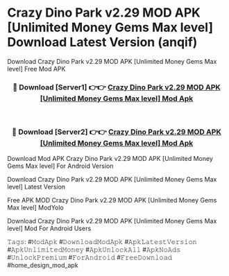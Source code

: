 # Crazy Dino Park v2.29 MOD APK [Unlimited Money Gems Max level] Download Latest Version (anqif)
Download Crazy Dino Park v2.29 MOD APK [Unlimited Money Gems Max level] Free Mod APK

<div align="center">
<h3>🔴 Download [Server1] 👉👉 <a href="https://apkcomod.com?title=Crazy_Dino_Park_v2.29_MOD_APK_[Unlimited_Money_Gems_Max_level]">Crazy Dino Park v2.29 MOD APK [Unlimited Money Gems Max level] Mod Apk</a></h3><br>

<h3>🔴 Download [Server2] 👉👉 <a href="https://apkcomod.com?title=Crazy_Dino_Park_v2.29_MOD_APK_[Unlimited_Money_Gems_Max_level]">Crazy Dino Park v2.29 MOD APK [Unlimited Money Gems Max level] Mod Apk</a></h3>
</div>


Download Mod APK Crazy Dino Park v2.29 MOD APK [Unlimited Money Gems Max level] For Android Version

Download Crazy Dino Park v2.29 MOD APK [Unlimited Money Gems Max level] Latest Version

Free APK MOD Crazy Dino Park v2.29 MOD APK [Unlimited Money Gems Max level] ModYolo

Download Crazy Dino Park v2.29 MOD APK [Unlimited Money Gems Max level] Mod For Android Users

𝚃𝚊𝚐𝚜: #𝙼𝚘𝚍𝙰𝚙𝚔 #𝙳𝚘𝚠𝚗𝚕𝚘𝚊𝚍𝙼𝚘𝚍𝙰𝚙𝚔 #𝙰𝚙𝚔𝙻𝚊𝚝𝚎𝚜𝚝𝚅𝚎𝚛𝚜𝚒𝚘𝚗 #𝙰𝚙𝚔𝚄𝚗𝚕𝚒𝚖𝚒𝚝𝚎𝚍𝙼𝚘𝚗𝚎𝚢 #𝙰𝚙𝚔𝚄𝚗𝚕𝚘𝚌𝚔𝙰𝚕𝚕 #𝙰𝚙𝚔𝙽𝚘𝙰𝚍𝚜 #𝚄𝚗𝚕𝚘𝚌𝚔𝙿𝚛𝚎𝚖𝚒𝚞𝚖 #𝙵𝚘𝚛𝙰𝚗𝚍𝚛𝚘𝚒𝚍 #𝙵𝚛𝚎𝚎𝙳𝚘𝚠𝚗𝚕𝚘𝚊𝚍 #home_design_mod_apk